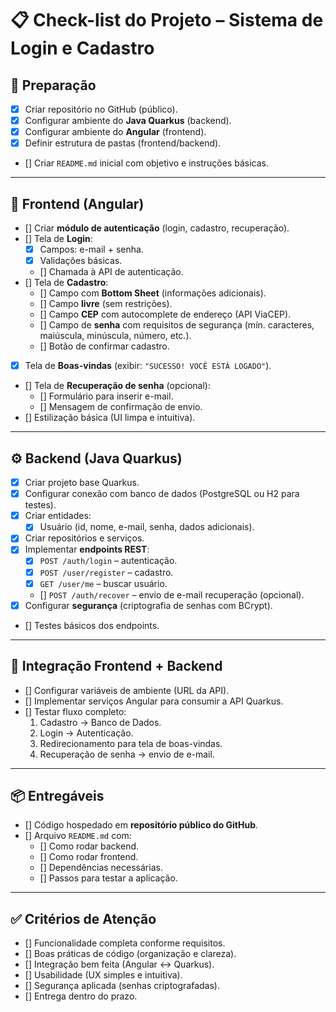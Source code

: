 # 📋 Check-list do Projeto – Sistema de Login e Cadastro

## 🔧 Preparação
- [X] Criar repositório no GitHub (público).
- [X] Configurar ambiente do **Java Quarkus** (backend).
- [X] Configurar ambiente do **Angular** (frontend).
- [X] Definir estrutura de pastas (frontend/backend).
- [] Criar `README.md` inicial com objetivo e instruções básicas.

---

## 🎨 Frontend (Angular)
- [] Criar **módulo de autenticação** (login, cadastro, recuperação).
- [] Tela de **Login**:
  - [X] Campos: e-mail + senha.
  - [X] Validações básicas.
  - [] Chamada à API de autenticação.
- [] Tela de **Cadastro**:
  - [] Campo com **Bottom Sheet** (informações adicionais).
  - [] Campo **livre** (sem restrições).
  - [] Campo **CEP** com autocomplete de endereço (API ViaCEP).
  - [] Campo de **senha** com requisitos de segurança (mín. caracteres, maiúscula, minúscula, número, etc.).
  - [] Botão de confirmar cadastro.
- [X] Tela de **Boas-vindas** (exibir: `"SUCESSO! VOCÊ ESTÁ LOGADO"`).
- [] Tela de **Recuperação de senha** (opcional):
  - [] Formulário para inserir e-mail.
  - [] Mensagem de confirmação de envio.
- [] Estilização básica (UI limpa e intuitiva).

---

## ⚙️ Backend (Java Quarkus)
- [X] Criar projeto base Quarkus.
- [X] Configurar conexão com banco de dados (PostgreSQL ou H2 para testes).
- [X] Criar entidades:
  - [X] Usuário (id, nome, e-mail, senha, dados adicionais).
- [X] Criar repositórios e serviços.
- [X] Implementar **endpoints REST**:
  - [X] `POST /auth/login` – autenticação.
  - [X] `POST /user/register` – cadastro.
  - [X] `GET /user/me` – buscar usuário.
  - [] `POST /auth/recover` – envio de e-mail recuperação (opcional).
- [X] Configurar **segurança** (criptografia de senhas com BCrypt).
- [] Testes básicos dos endpoints.

---

## 🔗 Integração Frontend + Backend
- [] Configurar variáveis de ambiente (URL da API).
- [] Implementar serviços Angular para consumir a API Quarkus.
- [] Testar fluxo completo:
  1. Cadastro → Banco de Dados.
  2. Login → Autenticação.
  3. Redirecionamento para tela de boas-vindas.
  4. Recuperação de senha → envio de e-mail.

---

## 📦 Entregáveis
- [] Código hospedado em **repositório público do GitHub**.
- [] Arquivo `README.md` com:
  - [] Como rodar backend.
  - [] Como rodar frontend.
  - [] Dependências necessárias.
  - [] Passos para testar a aplicação.

---

## ✅ Critérios de Atenção
- [] Funcionalidade completa conforme requisitos.
- [] Boas práticas de código (organização e clareza).
- [] Integração bem feita (Angular ↔ Quarkus).
- [] Usabilidade (UX simples e intuitiva).
- [] Segurança aplicada (senhas criptografadas).
- [] Entrega dentro do prazo.
